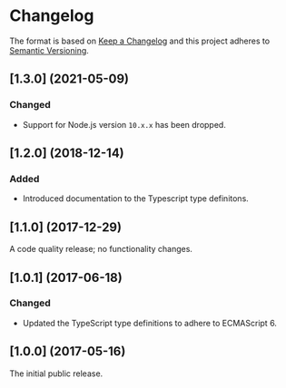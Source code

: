 # Changelog

The format is based on [Keep a Changelog](http://keepachangelog.com/) and this project adheres to [Semantic Versioning](https://semver.org/spec/v2.0.0.html).

## [1.3.0] (2021-05-09)

### Changed

- Support for Node.js version `10.x.x` has been dropped.

## [1.2.0] (2018-12-14)

### Added

- Introduced documentation to the Typescript type definitons.

## [1.1.0] (2017-12-29)

A code quality release; no functionality changes.

## [1.0.1] (2017-06-18)

### Changed

- Updated the TypeScript type definitions to adhere to ECMAScript 6.

## [1.0.0] (2017-05-16)

The initial public release.
